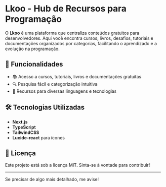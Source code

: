 
# Lkoo - Hub de Recursos para Programação

O **Lkoo** é uma plataforma que centraliza conteúdos gratuitos para desenvolvedores. Aqui você encontra cursos, livros, desafios, tutoriais e documentações organizados por categorias, facilitando o aprendizado e a evolução na programação.

## 📌 Funcionalidades

- 📚 Acesso a cursos, tutoriais, livros e documentações gratuitas  
- 🔍 Pesquisa fácil e categorização intuitiva  
- 🎯 Recursos para diversas linguagens e tecnologias  

## 🛠 Tecnologias Utilizadas

- **Next.js**
- **TypeScript**  
- **TailwindCSS**  
- **Lucide-react** para ícones  

## 📜 Licença

Este projeto está sob a licença MIT. Sinta-se à vontade para contribuir! 

---

Se precisar de algo mais detalhado, me avise! 